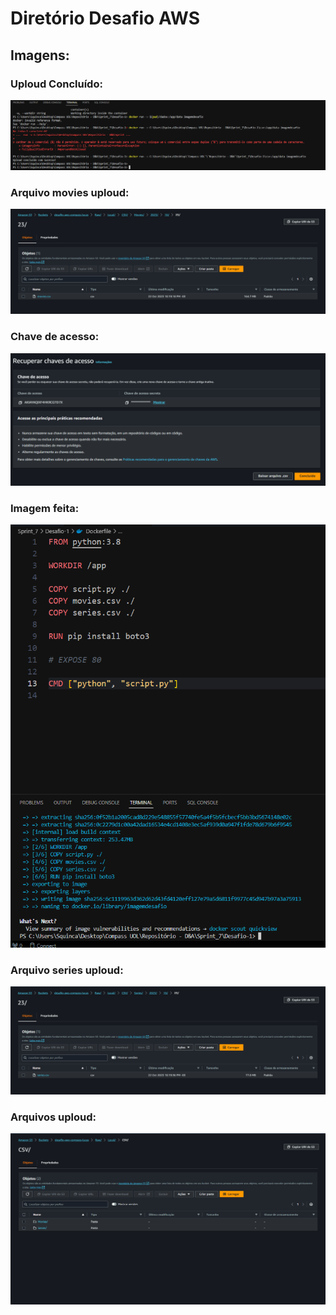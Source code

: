 Diretório Desafio AWS 
========================


## Imagens:

### Uploud Concluído:
![image](img/uploud%20concluído.png)

### Arquivo movies uploud:
![image](img/arquivo_movies_uploud.png)

### Chave de acesso:
![image](img/chave.png)

### Imagem feita:
![image](img/imagem.png)

### Arquivo series uploud:
![image](img/series_uploud.png)

### Arquivos uploud:
![image](img/arquivos_uploud.png)